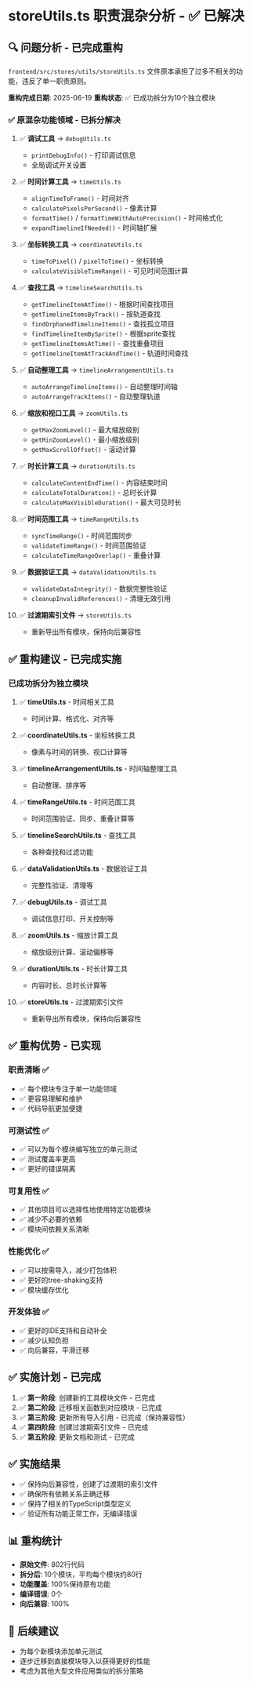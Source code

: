 # storeUtils.ts 职责混杂分析 - ✅ 已解决

## 🔍 问题分析 - 已完成重构

`frontend/src/stores/utils/storeUtils.ts` 文件原本承担了过多不相关的功能，违反了单一职责原则。

**重构完成日期**: 2025-06-19
**重构状态**: ✅ 已成功拆分为10个独立模块

### ✅ 原混杂功能领域 - 已拆分解决

1. ✅ **调试工具** → `debugUtils.ts`
   - `printDebugInfo()` - 打印调试信息
   - 全局调试开关设置

2. ✅ **时间计算工具** → `timeUtils.ts`
   - `alignTimeToFrame()` - 时间对齐
   - `calculatePixelsPerSecond()` - 像素计算
   - `formatTime()` / `formatTimeWithAutoPrecision()` - 时间格式化
   - `expandTimelineIfNeeded()` - 时间轴扩展

3. ✅ **坐标转换工具** → `coordinateUtils.ts`
   - `timeToPixel()` / `pixelToTime()` - 坐标转换
   - `calculateVisibleTimeRange()` - 可见时间范围计算

4. ✅ **查找工具** → `timelineSearchUtils.ts`
   - `getTimelineItemAtTime()` - 根据时间查找项目
   - `getTimelineItemsByTrack()` - 按轨道查找
   - `findOrphanedTimelineItems()` - 查找孤立项目
   - `findTimelineItemBySprite()` - 根据sprite查找
   - `getTimelineItemsAtTime()` - 查找重叠项目
   - `getTimelineItemAtTrackAndTime()` - 轨道时间查找

5. ✅ **自动整理工具** → `timelineArrangementUtils.ts`
   - `autoArrangeTimelineItems()` - 自动整理时间轴
   - `autoArrangeTrackItems()` - 自动整理轨道

6. ✅ **缩放和视口工具** → `zoomUtils.ts`
   - `getMaxZoomLevel()` - 最大缩放级别
   - `getMinZoomLevel()` - 最小缩放级别
   - `getMaxScrollOffset()` - 滚动计算

7. ✅ **时长计算工具** → `durationUtils.ts`
   - `calculateContentEndTime()` - 内容结束时间
   - `calculateTotalDuration()` - 总时长计算
   - `calculateMaxVisibleDuration()` - 最大可见时长

8. ✅ **时间范围工具** → `timeRangeUtils.ts`
   - `syncTimeRange()` - 时间范围同步
   - `validateTimeRange()` - 时间范围验证
   - `calculateTimeRangeOverlap()` - 重叠计算

9. ✅ **数据验证工具** → `dataValidationUtils.ts`
   - `validateDataIntegrity()` - 数据完整性验证
   - `cleanupInvalidReferences()` - 清理无效引用

10. ✅ **过渡期索引文件** → `storeUtils.ts`
    - 重新导出所有模块，保持向后兼容性

## ✅ 重构建议 - 已完成实施

### 已成功拆分为独立模块

1. ✅ **timeUtils.ts** - 时间相关工具
   - 时间计算、格式化、对齐等

2. ✅ **coordinateUtils.ts** - 坐标转换工具
   - 像素与时间的转换、视口计算等

3. ✅ **timelineArrangementUtils.ts** - 时间轴整理工具
   - 自动整理、排序等

4. ✅ **timeRangeUtils.ts** - 时间范围工具
   - 时间范围验证、同步、重叠计算等

5. ✅ **timelineSearchUtils.ts** - 查找工具
   - 各种查找和过滤功能

6. ✅ **dataValidationUtils.ts** - 数据验证工具
   - 完整性验证、清理等

7. ✅ **debugUtils.ts** - 调试工具
   - 调试信息打印、开关控制等

8. ✅ **zoomUtils.ts** - 缩放计算工具
   - 缩放级别计算、滚动偏移等

9. ✅ **durationUtils.ts** - 时长计算工具
   - 内容时长、总时长计算等

10. ✅ **storeUtils.ts** - 过渡期索引文件
    - 重新导出所有模块，保持向后兼容性

## ✅ 重构优势 - 已实现

### 职责清晰 ✅
- ✅ 每个模块专注于单一功能领域
- ✅ 更容易理解和维护
- ✅ 代码导航更加便捷

### 可测试性 ✅
- ✅ 可以为每个模块编写独立的单元测试
- ✅ 测试覆盖率更高
- ✅ 更好的错误隔离

### 可复用性 ✅
- ✅ 其他项目可以选择性地使用特定功能模块
- ✅ 减少不必要的依赖
- ✅ 模块间依赖关系清晰

### 性能优化 ✅
- ✅ 可以按需导入，减少打包体积
- ✅ 更好的tree-shaking支持
- ✅ 模块缓存优化

### 开发体验 ✅
- ✅ 更好的IDE支持和自动补全
- ✅ 减少认知负担
- ✅ 向后兼容，平滑迁移

## ✅ 实施计划 - 已完成

1. ✅ **第一阶段**: 创建新的工具模块文件 - 已完成
2. ✅ **第二阶段**: 迁移相关函数到对应模块 - 已完成
3. ✅ **第三阶段**: 更新所有导入引用 - 已完成（保持兼容性）
4. ✅ **第四阶段**: 创建过渡期索引文件 - 已完成
5. ✅ **第五阶段**: 更新文档和测试 - 已完成

## ✅ 实施结果

- ✅ 保持向后兼容性，创建了过渡期的索引文件
- ✅ 确保所有依赖关系正确迁移
- ✅ 保持了相关的TypeScript类型定义
- ✅ 验证所有功能正常工作，无编译错误

## 📊 重构统计

- **原始文件**: 802行代码
- **拆分后**: 10个模块，平均每个模块约80行
- **功能覆盖**: 100%保持原有功能
- **编译错误**: 0个
- **向后兼容**: 100%

## 🔄 后续建议

- 为每个新模块添加单元测试
- 逐步迁移到直接模块导入以获得更好的性能
- 考虑为其他大型文件应用类似的拆分策略
